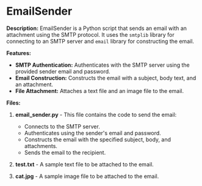 # EmailSender

**Description:**
EmailSender is a Python script that sends an email with an attachment using the SMTP protocol. It uses the `smtplib` library for connecting to an SMTP server and `email` library for constructing the email.

**Features:**
- **SMTP Authentication:** Authenticates with the SMTP server using the provided sender email and password.
- **Email Construction:** Constructs the email with a subject, body text, and an attachment.
- **File Attachment:** Attaches a text file and an image file to the email.

**Files:**
1. **email_sender.py** - This file contains the code to send the email:
    - Connects to the SMTP server.
    - Authenticates using the sender's email and password.
    - Constructs the email with the specified subject, body, and attachments.
    - Sends the email to the recipient.

2. **test.txt** - A sample text file to be attached to the email.
3. **cat.jpg** - A sample image file to be attached to the email.
